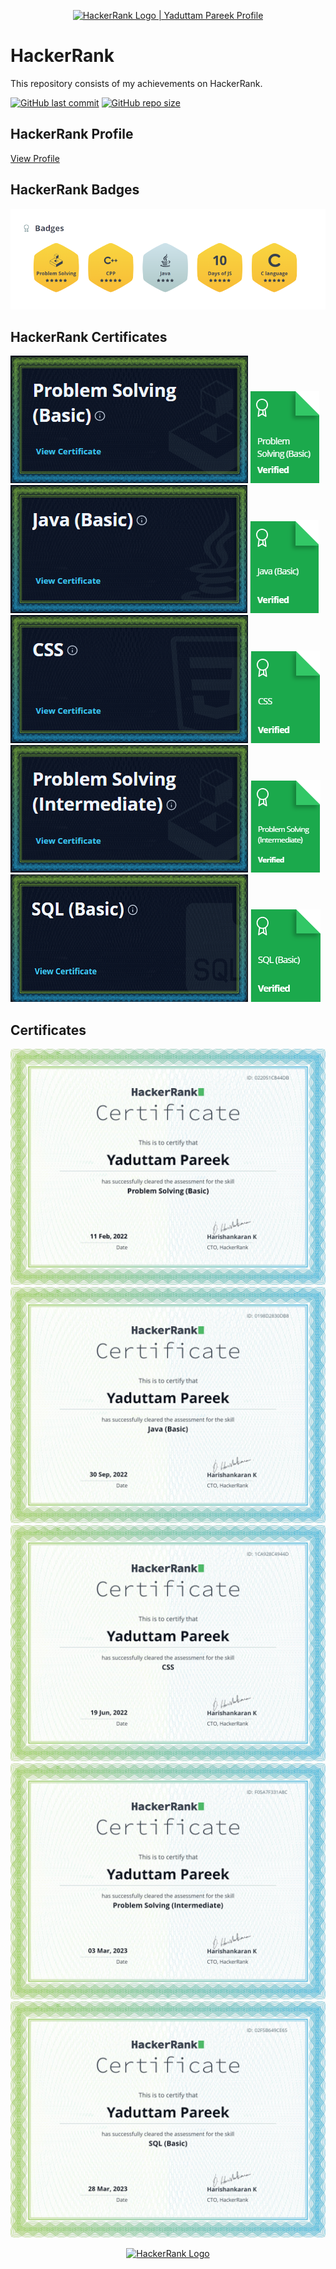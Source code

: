 <!--150%-->
<p align="center">
    <a href="https://www.hackerrank.com/yaduttampareek95">
        <img alt="HackerRank Logo | Yaduttam Pareek Profile" src="https://hrcdn.net/fcore/assets/brand/typemark_60x200-7435b42d20.svg" >
    </a>
</p>

# HackerRank

This repository consists of my achievements on HackerRank.

[![GitHub last commit](https://img.shields.io/github/last-commit/Yaduttam95/Hackerrank)](https://github.com/Yaduttam95/Hackerrank/commits/master)
[![GitHub repo size](https://img.shields.io/github/repo-size/Yaduttam95/Hackerrank)](https://github.com/Yaduttam95/Hackerrank/archive/master.zip)

## HackerRank Profile

[View Profile](https://www.hackerrank.com/yaduttampareek95?hr_r=1)

## HackerRank Badges
![Badges](/Badges/Badges.png)


## HackerRank Certificates
![Problem Solving(Basics)](/Skill_Certificates/Problem_Solving(1).png)
![Problem Solving(Basics)](/Badges/Problem_Badge.png)
![JAVA(Basic)](/Skill_Certificates/Java(1).png)
![JAVA(Basic)](/Badges/Java(Basic)_Badge.png)
![CSS](/Skill_Certificates/CSS(1).png)
![CSS](/Badges/CSS_Badge.png)
![Problem Solving(Intermediate)](/Skill_Certificates/Problem_Inter_Solving(1).png)
![Problem Solving(Intermediate)](/Badges/Problem_Inter_Badge.png)
![SQL(Basic)](/Skill_Certificates/SQL(Basic)(1).png)
![SQL(Basic)](/Badges/SQL(Basic)_Badge.png)


## Certificates
![Problem Solving(Basic)](/Skill_Certificates/Problem_Solving(basic).png)
![JAVA(Basic)](/Skill_Certificates/Java(Basic).png)
![CSS](/Skill_Certificates/CSS.png)
![Problem Solving(Intermediate)](/Skill_Certificates/Problem_Solving(Inter).png)
![SQL(Basic)](/Skill_Certificates/SQL(Basic).png)


<p align="center">
    <a href="https://www.hackerrank.com/Yaduttam95">
        <img alt="HackerRank Logo" src="https://hrcdn.net/fcore/assets/brand/h_mark_sm-966d2b45e3.svg">
    </a>
</p>
